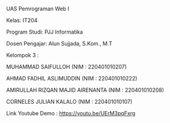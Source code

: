 UAS Pemrograman Web I

Kelas: IT204

Program Studi: PJJ Informatika

Dosen Pengajar: Alun Sujjada, S.Kom., M.T

Kelompok 3 :

MUHAMMAD SAIFULLOH (NIM : 220401010207)

AHMAD FADHIL ASLIMUDDIN (NIM : 220401010222)

AMIRULLAH RIZQAN MAJID AIRENANTA (NIM : 220401010208)

CORNELES JULIAN KALALO (NIM : 220401010107)

Link Youtube Demo : https://youtu.be/UErM3pqFxrg
